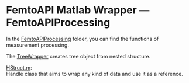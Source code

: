 # FemtoAPI Matlab Wrapper — FemtoAPIProcessing

In the [FemtoAPIProcessing](https://github.com/Femtonics/FemtoAPI/blob/Atlas/Matlab/+femtoAPI/src/FemtoAPIProcessing/@FemtoAPIProcessing) folder, you can find the functions of measurement processing.  

The [TreeWrapper](https://github.com/Femtonics/FemtoAPI/blob/Atlas/Matlab/+femtoAPI/src/FemtoAPIProcessing/@TreeWrapper) creates tree object from nested structure.  


[HStruct.m](https://github.com/Femtonics/FemtoAPI/blob/Atlas/Matlab/+femtoAPI/src/FemtoAPIProcessing/HStruct.m):  
Handle class that aims to wrap any kind of data and use it as a reference.
